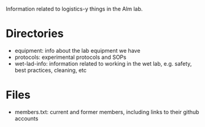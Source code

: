 Information related to logistics-y things in the Alm lab.

# Directories
- equipment: info about the lab equipment we have
- protocols: experimental protocols and SOPs
- wet-lad-info: information related to working in the wet lab, e.g. safety, best practices, cleaning, etc

# Files
- members.txt: current and former members, including links to their github accounts